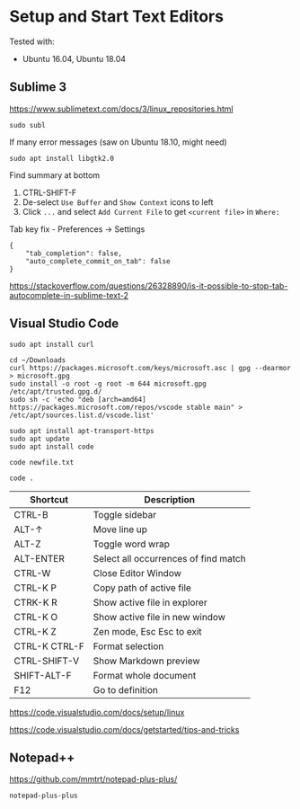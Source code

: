 # Setup and Start Text Editors

Tested with:

-   Ubuntu 16.04, Ubuntu 18.04

## Sublime 3

https://www.sublimetext.com/docs/3/linux_repositories.html

```
sudo subl
```

If many error messages (saw on Ubuntu 18.10, might need)

```
sudo apt install libgtk2.0
```

Find summary at bottom

1. CTRL-SHIFT-F
2. De-select `Use Buffer` and `Show Context` icons to left
3. Click `...` and select `Add Current File` to get `<current file>` in `Where:`

Tab key fix - Preferences -> Settings

```
{
    "tab_completion": false,
    "auto_complete_commit_on_tab": false
}
```

https://stackoverflow.com/questions/26328890/is-it-possible-to-stop-tab-autocomplete-in-sublime-text-2

## Visual Studio Code

```
sudo apt install curl
```

```
cd ~/Downloads
curl https://packages.microsoft.com/keys/microsoft.asc | gpg --dearmor > microsoft.gpg
sudo install -o root -g root -m 644 microsoft.gpg /etc/apt/trusted.gpg.d/
sudo sh -c 'echo "deb [arch=amd64] https://packages.microsoft.com/repos/vscode stable main" > /etc/apt/sources.list.d/vscode.list'
```

```
sudo apt install apt-transport-https
sudo apt update
sudo apt install code
```

```
code newfile.txt
```

```
code .
```

| Shortcut      | Description                          |
| ------------- | ------------------------------------ |
| CTRL-B        | Toggle sidebar                       |
| ALT-↑         | Move line up                         |
| ALT-Z         | Toggle word wrap                     |
| ALT-ENTER     | Select all occurrences of find match |
| CTRL-W        | Close Editor Window                  |
| CTRL-K P      | Copy path of active file             |
| CTRK-K R      | Show active file in explorer         |
| CTRL-K O      | Show active file in new window       |
| CTRL-K Z      | Zen mode, Esc Esc to exit            |
| CTRL-K CTRL-F | Format selection                     |
| CTRL-SHIFT-V  | Show Markdown preview                |
| SHIFT-ALT-F   | Format whole document                |
| F12           | Go to definition                     |

https://code.visualstudio.com/docs/setup/linux

https://code.visualstudio.com/docs/getstarted/tips-and-tricks

## Notepad++

https://github.com/mmtrt/notepad-plus-plus/

```
notepad-plus-plus
```
